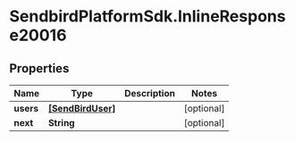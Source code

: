 # SendbirdPlatformSdk.InlineResponse20016

## Properties

Name | Type | Description | Notes
------------ | ------------- | ------------- | -------------
**users** | [**[SendBirdUser]**](SendBirdUser.md) |  | [optional] 
**next** | **String** |  | [optional] 


